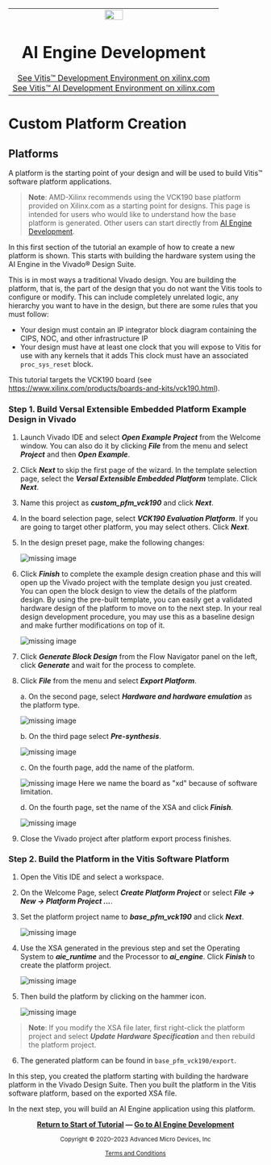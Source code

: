 <table class="sphinxhide" width="100%">
 <tr width="100%">
    <td align="center"><img src="https://raw.githubusercontent.com/Xilinx/Image-Collateral/main/xilinx-logo.png" width="30%"/><h1>AI Engine Development</h1>
    <a href="https://www.xilinx.com/products/design-tools/vitis.html">See Vitis™ Development Environment on xilinx.com</br></a>
    <a href="https://www.xilinx.com/products/design-tools/vitis/vitis-ai.html">See Vitis™ AI Development Environment on xilinx.com</a>
    </td>
 </tr>
</table>

# Custom Platform Creation

## Platforms

A platform is the starting point of your design and will be used to build Vitis™ software platform applications.

>**Note**: AMD-Xilinx recommends using the VCK190 base platform provided on Xilinx.com as a starting point for designs. This page is intended for users who would like to understand how the base platform is generated. Other users can start directly from <a href="./02-aie_application_creation.md">AI Engine Development</a></b>.

In this first section of the tutorial an example of how to create a new platform is shown. This starts with building the hardware system using the AI Engine in the Vivado® Design Suite.

This is in most ways a traditional Vivado design. You are building the platform, that is, the part of the design that you do not want the Vitis tools to configure or modify. This can include completely unrelated logic, any hierarchy you want to have in the design, but there are some rules that you must follow:

- Your design must contain an IP integrator block diagram containing the CIPS, NOC, and other infrastructure IP
- Your design must have at least one clock that you will expose to Vitis for use with any kernels that it adds
This clock must have an associated `proc_sys_reset` block.

This tutorial targets the VCK190 board (see https://www.xilinx.com/products/boards-and-kits/vck190.html). 


### Step 1. Build Versal Extensible Embedded Platform Example Design in Vivado

1. Launch Vivado IDE and select ***Open Example Project*** from the Welcome window. You can also do it by clicking ***File*** from the menu and select ***Project*** and then ***Open Example***.

2. Click ***Next*** to skip the first page of the wizard. In the template selection page, select the ***Versal Extensible Embedded Platform*** template. Click ***Next***.

3. Name this project as ***custom_pfm_vck190*** and click ***Next***.

4. In the board selection page, select ***VCK190 Evaluation Platform***. If you are going to target other platform, you may select others. Click ***Next***.

5. In the design preset page, make the following changes:

      ![missing image](images/221_design_preset_config.png)

6. Click ***Finish*** to complete the example design creation phase and this will open up the Vivado project with the template design you just created.
You can open the block design to view the details of the platform design.
By using the pre-built template, you can easily get a validated hardware design of the platform to move on to the next step. In your real design development procedure, you may use this as a baseline design and make further modifications on top of it.

      ![missing image](images/211_block_design_complete.png)

7. Click ***Generate Block Design*** from the Flow Navigator panel on the left, click ***Generate*** and wait for the process to complete.

8. Click ***File*** from the menu and select ***Export Platform***.

   a. On the second page, select ***Hardware and hardware emulation*** as the platform type.

      ![missing image](images/221_export_xsa_pg1.png)

   b. On the third page select ***Pre-synthesis***.

      ![missing image](images/export_xsa_pg2.png)

   c. On the fourth page, add the name of the platform.

      ![missing image](images/export_xsa_updated.PNG)
      Here we name the board as "xd" because of software limitation.

   d. On the fourth page, set the name of the XSA and click ***Finish***.

      ![missing image](images/export_xsa_pg4.png)

9. Close the Vivado project after platform export process finishes.



### Step 2. Build the Platform in the Vitis Software Platform

1. Open the Vitis IDE and select a workspace.

2. On the Welcome Page, select ***Create Platform Project*** or select ***File → New →  Platform Project ...***.

3. Set the platform project name to ***base_pfm_vck190*** and click ***Next***.

      ![missing image](images/211_create_platform_pg1.png)

4. Use the XSA generated in the previous step and set the Operating System to  ***aie_runtime*** and the Processor to ***ai_engine***. Click ***Finish*** to create the platform project.

      ![missing image](images/create_platform_pg2.png)

5. Then build the platform by clicking on the hammer icon.

      ![missing image](images/build_platform.png)
>**Note**: If you modify the XSA file later, first right-click the platform project and select ***Update Hardware Specification*** and then rebuild the platform project.

6. The generated platform can be found in `base_pfm_vck190/export`.

In this step, you created the platform starting with building the hardware platform in the Vivado Design Suite. Then you built the platform in the Vitis software platform, based on the exported XSA file.

In the next step, you will build an AI Engine application using this platform.

<p align="center"><b><a href="./README.md">Return to Start of Tutorial</a> — <a href="./02-aie_application_creation.md">Go to AI Engine Development</a></b></p>


<p class="sphinxhide" align="center"><sub>Copyright © 2020–2023 Advanced Micro Devices, Inc</sub></p>

<p class="sphinxhide" align="center"><sup><a href="https://www.amd.com/en/corporate/copyright">Terms and Conditions</a></sup></p>
